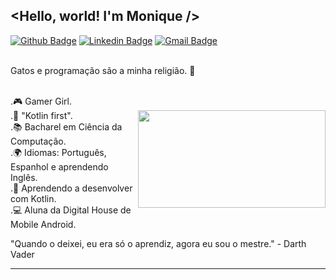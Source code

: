 ## <Hello, world! I'm Monique />
  [![Github Badge](https://img.shields.io/badge/-Github-000?style=flat-square&logo=Github&logoColor=white&link=https://github.com/moniqueazv13)](https://github.com/moniqueazv13)
  [![Linkedin Badge](https://img.shields.io/badge/-LinkedIn-blue?style=flat-square&logo=Linkedin&logoColor=white&link=https://www.linkedin.com/in/desenvolvedoramobile-monique)](https://www.linkedin.com/in/desenvolvedoramobile-monique)
  [![Gmail Badge](https://img.shields.io/badge/-Gmail-c14438?style=flat-square&logo=Gmail&logoColor=white&link=mailto:monique.azv13022@gmail.com)](mailto:monique.azv13022@gmail.com/)
  
<br/> Gatos e programação são a minha religião. 🙏 

<br/>.🎮 Gamer Girl.
<br/>.💚 "Kotlin first".
<img justify="center" align="right" width="300" height="156" src="https://user-images.githubusercontent.com/67206555/111714434-650b9e00-8830-11eb-8606-8d966b06937a.png">
<br/>.📚 Bacharel em Ciência da Computação.
<br/>.🌍 Idiomas: Português, Espanhol e aprendendo Inglês.
<br/>.🌱 Aprendendo a desenvolver com Kotlin. 
<br/>.💻 Aluna da Digital House de Mobile Android.

"Quando o deixei, eu era só o aprendiz, agora eu sou o mestre." - Darth Vader 
<hr/>
